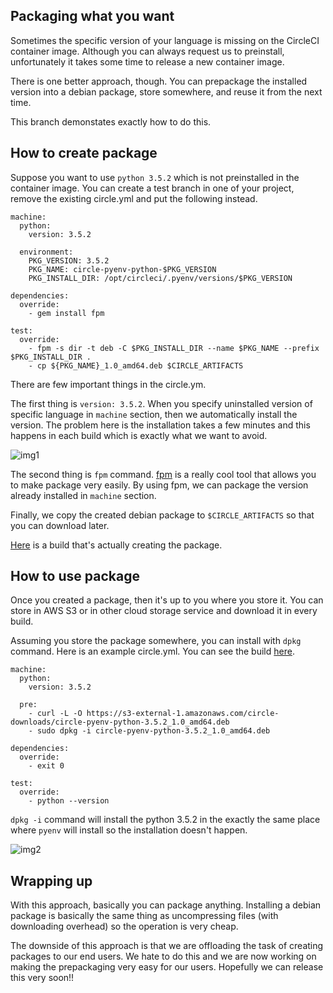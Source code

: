 ## Packaging what you want
Sometimes the specific version of your language is missing on the CircleCI container image. Although you can always request us to preinstall, unfortunately it takes some time to release a new container image.

There is one better approach, though. You can prepackage the installed version into a debian package, store somewhere, and reuse it from the next time.

This branch demonstates exactly how to do this.

## How to create package
Suppose you want to use `python 3.5.2` which is not preinstalled in the container image. You can create a test branch in one of your project, remove the existing circle.yml and put the following instead.

```
machine:
  python:
    version: 3.5.2

  environment:
    PKG_VERSION: 3.5.2
    PKG_NAME: circle-pyenv-python-$PKG_VERSION
    PKG_INSTALL_DIR: /opt/circleci/.pyenv/versions/$PKG_VERSION

dependencies:
  override:
    - gem install fpm

test:
  override:
    - fpm -s dir -t deb -C $PKG_INSTALL_DIR --name $PKG_NAME --prefix $PKG_INSTALL_DIR .
    - cp ${PKG_NAME}_1.0_amd64.deb $CIRCLE_ARTIFACTS
```

There are few important things in the circle.ym.

The first thing is `version: 3.5.2`. When you specify uninstalled version of specific language in `machine` section, then we automatically install the version. The problem here is the installation takes a few minutes and this happens in each build which is exactly what we want to avoid.

![img1](./img1.png)

The second thing is `fpm` command. [fpm](https://github.com/jordansissel/fpm) is a really cool tool that allows you to make package very easily. By using fpm, we can package the version already installed in `machine` section.

Finally, we copy the created debian package to `$CIRCLE_ARTIFACTS` so that you can download later.

[Here](https://circleci.com/gh/kimh/circleci-build-recipies/100#artifacts) is a build that's actually creating the package.


## How to use package
Once you created a package, then it's up to you where you store it. You can store in AWS S3 or in other cloud storage service and download it in every build.

Assuming you store the package somewhere, you can install with `dpkg` command. Here is an example circle.yml. You can see the build [here](https://circleci.com/gh/kimh/circleci-build-recipies/101).

```
machine:
  python:
    version: 3.5.2

  pre:
    - curl -L -O https://s3-external-1.amazonaws.com/circle-downloads/circle-pyenv-python-3.5.2_1.0_amd64.deb
    - sudo dpkg -i circle-pyenv-python-3.5.2_1.0_amd64.deb

dependencies:
  override:
    - exit 0

test:
  override:
    - python --version
```

`dpkg -i` command will install the python 3.5.2 in the exactly the same place where `pyenv` will install so the installation doesn't happen.

![img2](./img2.png)

## Wrapping up
With this approach, basically you can package anything. Installing a debian package is basically the same thing as uncompressing files (with downloading overhead) so the operation is very cheap.

The downside of this approach is that we are offloading the task of creating packages to our end users. We hate to do this and we are now working on making the prepackaging very easy for our users. Hopefully we can release this very soon!!
